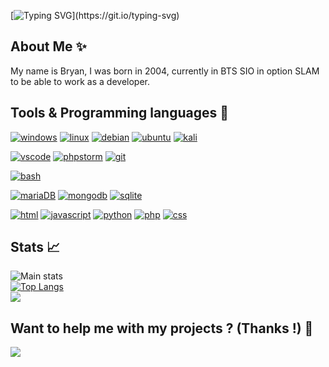 [![Typing SVG](https://readme-typing-svg.herokuapp.com?color=9B0EF7&lines=Hello+!+Im+Bryan.;)](https://git.io/typing-svg)
## About Me ✨
My name is Bryan, I was born in 2004, currently in BTS SIO in option SLAM to be able to work as a developer.<br/>

## Tools & Programming languages 🔧
[![windows](https://img.shields.io/badge/windows-★★★-lightgrey?labelColor=0078D6&logo=Windows&style=for-the-badge&logoColor=white)](#)
[![linux](https://img.shields.io/badge/linux-★★☆-lightgrey?labelColor=FCC624&logo=Linux&style=for-the-badge&logoColor=white)](#)
[![debian](https://img.shields.io/badge/debian-★★☆-lightgrey?labelColor=A81D33&logo=Debian&style=for-the-badge&logoColor=white)](#)
[![ubuntu](https://img.shields.io/badge/ubuntu-★★☆-lightgrey?labelColor=E95420&logo=ubuntu&style=for-the-badge&logoColor=white)](#)
[![kali](https://img.shields.io/badge/kali-★★☆-lightgrey?labelColor=557C94&logo=kali-linux&style=for-the-badge&logoColor=white)](#)

[![vscode](https://img.shields.io/badge/VSCode-★★★-lightgrey?labelColor=0078D4&logo=visual%20studio%20code&style=for-the-badge&logoColor=white)](https://code.visualstudio.com/)
[![phpstorm](https://img.shields.io/badge/PHPStorm-★☆☆-lightgrey?labelColor=181717&logo=phpstorm&style=for-the-badge&logoColor=white)]([https://code.visualstudio.com/](https://www.jetbrains.com/fr-fr/phpstorm/))
[![git](https://img.shields.io/badge/Git-★☆☆-lightgrey?labelColor=E44C30&logo=git&style=for-the-badge&logoColor=white)](https://git-scm.com/)

[![bash](https://img.shields.io/badge/bash-★★☆-lightgrey?labelColor=4EAA25&logo=GNU-Bash&style=for-the-badge&logoColor=white)](https://en.wikipedia.org/wiki/Bash_(Unix_shell))

[![mariaDB](https://img.shields.io/badge/MariaDB-★★☆-lightgrey?labelColor=003545&logo=MariaDB&style=for-the-badge&logoColor=white)](https://mariadb.org/)
[![mongodb](https://img.shields.io/badge/MongoDB-★☆☆-lightgrey?labelColor=4EA94B&logo=MongoDB&style=for-the-badge&logoColor=white)](https://mongodb.com/)
[![sqlite](https://img.shields.io/badge/SQLITE-★☆☆-lightgrey?labelColor=07405E&logo=sqlite&style=for-the-badge&logoColor=white)](https://sqlite.org/)

[![html](https://img.shields.io/badge/html-★★★-lightgrey?labelColor=E34F26&logo=HTML5&style=for-the-badge&logoColor=white)](https://www.w3schools.com/html)
[![javascript](https://img.shields.io/badge/javascript-★★★-lightgrey?labelColor=F7DF1E&logo=JavaScript&style=for-the-badge&logoColor=black)](https://www.w3schools.com/js)
[![python](https://img.shields.io/badge/python-★★★-lightgrey?labelColor=3776AB&logo=Python&style=for-the-badge&logoColor=white)](https://www.python.org/)
[![php](https://img.shields.io/badge/php-★★☆-lightgrey?labelColor=777BB4&logo=PHP&style=for-the-badge&logoColor=white)](https://www.php.net/)
[![css](https://img.shields.io/badge/css-★★☆-lightgrey?labelColor=1572B6&logo=CSS3&style=for-the-badge&logoColor=white)](https://www.w3schools.com/css)

## Stats 📈
![Main stats](https://github-readme-stats.vercel.app/api?username=bryanb-dev&show_icons=true&theme=radical&count_private=true)
<br/>
[![Top Langs](https://github-readme-stats.vercel.app/api/top-langs/?username=bryanb-dev&theme=radical&layout=compact)](https://github.com/anuraghazra/github-readme-stats)
<br/>
![](https://komarev.com/ghpvc/?username=BryanB-Dev&color=lightgrey&labelColor=1572B6&logo=CSS3&style=for-the-badge&logoColor=white)

## Want to help me with my projects ? (Thanks !) 💜
<div>
            <a href="https://paypal.me/" target="_blank" style="display: inline-block;">
                <img
                    src="https://img.shields.io/badge/PayPal-00457C?style=for-the-badge&logo=paypal&logoColor=white"/>
            </a>
            </div>
<br />
